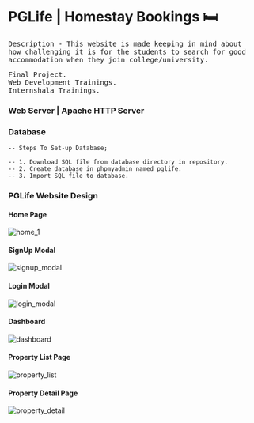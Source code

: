 # PGLife | Homestay Bookings 🛏️
<samp> Description - 
This website is made keeping in mind about how challenging it is for the students
to search for good accommodation when they join college/university.
</samp>

<samp> Final Project.  
Web Development Trainings.  
Internshala Trainings. </samp>

### Web Server |  Apache HTTP Server

### Database
    -- Steps To Set-up Database;
    
    -- 1. Download SQL file from database directory in repository.
    -- 2. Create database in phpmyadmin named pglife.
    -- 3. Import SQL file to database.

### PGLife Website Design

#### Home Page
![home_1](https://user-images.githubusercontent.com/90834791/193409555-d8bbb5b9-904d-49a4-b814-6c5fb1843c67.png)

#### SignUp Modal  
![signup_modal](https://user-images.githubusercontent.com/90834791/193409720-5c770d3e-f364-4123-ba8e-cff551844b94.png)

#### Login Modal   
![login_modal](https://user-images.githubusercontent.com/90834791/193409729-431b8d04-728f-4b12-b0d9-7e220d1361bc.png)

#### Dashboard   
![dashboard](https://user-images.githubusercontent.com/90834791/193409744-8ca78b8f-33bc-487b-8d45-78815bed65b0.png)

#### Property List Page  
![property_list](https://user-images.githubusercontent.com/90834791/193409756-4752887d-4fe5-4e2f-8d46-657ccf25b3d6.png)

#### Property Detail Page
![property_detail](https://user-images.githubusercontent.com/90834791/193409761-62d0a5e5-8ece-4cf9-90fc-39232002e548.png)

